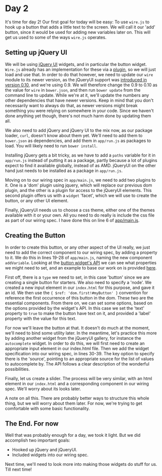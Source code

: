 Day 2
=====

It's time for day 2! Our first goal for today will be easy: To use `wire.js` to hook up a button that adds a little text to the screen. We will call it our 'add' button, since it would be used for adding new variables later on. This will get us used to some of the ways `wire.js` operates.

Setting up jQuery UI
--------------------

We will be using [jQuery UI](http://jqueryui.com/) widgets, and in particular the button widget. `Wire.js` already has an implementation for these via a [plugin](https://github.com/cujojs/wire/blob/master/docs/jquery.md#jquery-ui-widgets), so we will just load and use that. In order to do that however, we need to update our `wire` module to its newer version, as the jQueryUI support was [introduced in version 0.10](https://github.com/cujojs/wire#whats-new), and we're using 0.9. We will therefore change the 0.9 to 0.10 as the value for `wire` in `bower.json`, and then run `bower update` from the command line to update. While we're at it, we'll update the numbers any other dependencies that have newer versions. Keep in mind that you don't necessarily want to always do that, as newer versions might break something you were relying on somewhere in your code. Since we haven't done anything yet though, there's not much harm done by updating them all.

We also need to add jQuery and jQuery UI to the mix now, as our package loader, `curl`, doesn't know about them yet. We'll need to add them to `bower.json` as dependencies, and add them in `app/run.js` as packages to load. You will likely need to run `bower install`.

Installing jQuery gets a bit tricky, as we have to add a `paths` variable for it in `app/run.js` instead of putting it as a package, partly because a lot of plugins expect to find it available globally, instead of as AMD. jQueryUI on the other hand just needs to be installed as a package in `app/run.js`.

Moving on to our wiring spec in `app/main.js`, we need to add two plugins to it. One is a 'dom' plugin using jquery, which will replace our previous dom plugin, and the other is a plugin for access to the jQueryUI elements. This second plugin offers us with a `widget` 'facet', which we will use to create the button, or any other UI element.

Finally, jQueryUI needs us to choose a css theme, either one of the themes available with it or your own. All you need to do really is include the css file as part of our wiring spec. I have done this on line 6 of [app/main.js](app/main.js).

Creating the Button
-------------------

In order to create this button, or any other aspect of the UI really, we just need to add the correct component to our wiring spec, by adding a property to it. We do this in lines 19-28 of `app/main.js`, naming the new component `addVariable`. Looking at the [button widget's API](http://api.jqueryui.com/button/) we can see what properties we might need to set, and an example to base our work on is provided [here](https://github.com/cujojs/wire/blob/jquery-ui/docs/jquery.md).

First off, there is a `type` we need to set, in this case 'button' since we are creating a single button for starters. We also need to specify a 'node'. We created a new input element in our `index.html` for this purpose, and gave it an id. We then use the `{ $ref: 'dom.first!#myButton' }` convention for reference the first occurrence of this button in the dom. These two are the essential components. From there on, we can set some options, based on the options provided by the widget's API. In this case we set the 'text' property to `true` to make the button have text on it, and provided a 'label' property with the value for this text.

For now we'll leave the button at that. It doesn't do much at the moment, we'll need to bind some utility later. In the meantime, let's practice this more by adding another widget from the jQueryUI gallery, for instance the `autocomplete` widget. In order to do this, we will first need to create an appropriate input element in our index.html file. Then we add the widget specification into our wiring spec, in lines 30-39. The key option to specify there is the 'source', pointing to an appropriate source for the list of values to autocomplete by. The API follows a clear description of the wonderful possibilities.

Finally, let us create a slider. The process will be very similar, with an html element in our `index.html` and a corresponding component in our wiring spec. We'll worry about its looks later.

A note on all this. There are probably better ways to structure this whole thing, but we will worry about them later. For now, we're trying to get comfortable with some basic functionality.

The End. For now
----------------

Well that was probably enough for a day, we took it light. But we did accomplish two important goals:

- Hooked up jQuery and jQueryUI.
- Included widgets into our wiring spec.

Next time, we'll need to look more into making those widgets do stuff for us. Till next time!

